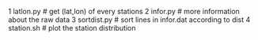 1 latlon.py # get (lat,lon) of every stations
2 infor.py # more information about the raw data
3 sortdist.py # sort lines in infor.dat according to dist
4 station.sh # plot the station distribution
